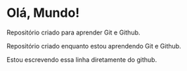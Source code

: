 # Olá, Mundo!
 Repositório criado para aprender Git e Github.

 Repositório criado enquanto estou aprendendo Git e Github.
 
 Estou escrevendo essa linha diretamente do github.
